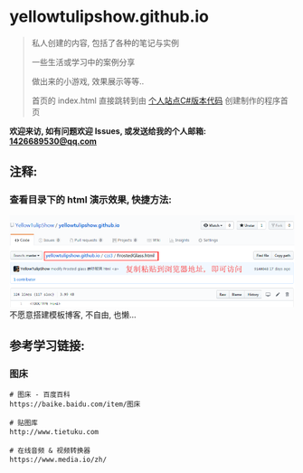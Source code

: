 # yellowtulipshow.github.io

> 私人创建的内容, 包括了各种的笔记与实例
>
> 一些生活或学习中的案例分享
>
> 做出来的小游戏, 效果展示等等..
>
> 首页的 index.html 直接跳转到由 [个人站点C#版本代码](https://github.com/YellowTulipShow/YellowTulipShowSystem.CSharp) 创建制作的程序首页

**欢迎来访, 如有问题欢迎 Issues, 或发送给我的个人邮箱: 1426689530@qq.com**


## 注释:
### 查看目录下的 html 演示效果, 快捷方法:
![复制地址访问](./assets/images/copy_address_access.png)
不愿意搭建模板博客, 不自由, 也懒...


## 参考学习链接:
### 图床
```shell
# 图床 - 百度百科
https://baike.baidu.com/item/图床

# 贴图库
http://www.tietuku.com

# 在线音频 & 视频转换器
https://www.media.io/zh/
```
